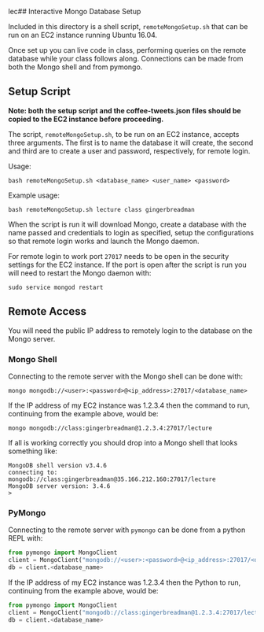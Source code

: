 lec## Interactive Mongo Database Setup

Included in this directory is a shell script, `remoteMongoSetup.sh` that can be run on an EC2 instance running Ubuntu 16.04.

Once set up you can live code in class, performing queries on the remote database while your class follows along. Connections can be made from both the Mongo shell and from pymongo.

## Setup Script

**Note: both the setup script and the coffee-tweets.json files should be copied to the EC2 instance before proceeding.**

The script, `remoteMongoSetup.sh`, to be run on an EC2 instance, accepts three arguments. The first is to name the database it will create, the second and third are to create a user and password, respectively, for remote login.

Usage:
```
bash remoteMongoSetup.sh <database_name> <user_name> <password>
```

Example usage:
```
bash remoteMongoSetup.sh lecture class gingerbreadman
```

When the script is run it will download Mongo, create a database with the name passed and credentials to login as specified, setup the configurations so that remote login works and launch the Mongo daemon.

For remote login to work port `27017` needs to be open in the security settings for the EC2 instance. If the port is open after the script is run you will need to restart the Mongo daemon with:

```
sudo service mongod restart
```

## Remote Access

You will need the public IP address to remotely login to the database on the Mongo server.

### Mongo Shell

Connecting to the remote server with the Mongo shell can be done with:

```
mongo mongodb://<user>:<password>@<ip_address>:27017/<database_name>
```

If the IP address of my EC2 instance was 1.2.3.4 then the command to run, continuing from the example above, would be:

```
mongo mongodb://class:gingerbreadman@1.2.3.4:27017/lecture
```

If all is working correctly you should drop into a Mongo shell that looks something like:

```
MongoDB shell version v3.4.6
connecting to: mongodb://class:gingerbreadman@35.166.212.160:27017/lecture
MongoDB server version: 3.4.6
> 
```

### PyMongo

Connecting to the remote server with `pymongo` can be done from a python REPL with:

```python
from pymongo import MongoClient
client = MongoClient("mongodb://<user>:<password>@<ip_address>:27017/<database_name>")
db = client.<database_name>
```

If the IP address of my EC2 instance was 1.2.3.4 then the Python to run, continuing from the example above, would be:

```python
from pymongo import MongoClient
client = MongoClient("mongodb://class:gingerbreadman@1.2.3.4:27017/lecture")
db = client.<database_name>
```
